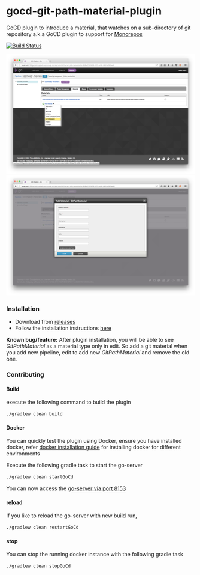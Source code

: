# gocd-git-path-material-plugin

GoCD plugin to introduce a material, that watches on a sub-directory of git repository a.k.a GoCD plugin to support for [Monorepos](https://developer.atlassian.com/blog/2015/10/monorepos-in-git/)

[![Build Status](https://travis-ci.org/TWChennai/gocd-git-path-material-plugin.svg?branch=master)](https://travis-ci.org/TWChennai/gocd-git-path-material-plugin)

![gocd-git-path-material-plugin-add](docs/add-material.png)
![gocd-git-path-material-plugin-popup](docs/gitmaterial-popup.png)

### Installation

* Download from [releases](https://github.com/TWChennai/gocd-git-path-material-plugin/releases/)
* Follow the installation instructions [here](https://docs.go.cd/current/extension_points/plugin_user_guide.html#installing-and-uninstalling-of-plugins)

**Known bug/feature:** After plugin installation, you will be able to see *GitPathMaterial* as a material type only in edit. So add a git material when you add new pipeline, edit to add new *GitPathMaterial* and remove the old one. 


### Contributing

#### Build

execute the following command to build the plugin

```bash
./gradlew clean build
```

#### Docker

You can quickly test the plugin using Docker, ensure you have installed docker, refer [docker installation guide](https://www.docker.com/products/overview) for installing docker for different environments

Execute the following gradle task to start the go-server
```bash
./gradlew clean startGoCd
```

You can now access the [go-server via port 8153](http://localhost:8153)

#### reload

If you like to reload the go-server with new build run,
```bash
./gradlew clean restartGoCd
```

#### stop

You can stop the running docker instance with the following gradle task
```bash
./gradlew clean stopGoCd
```
